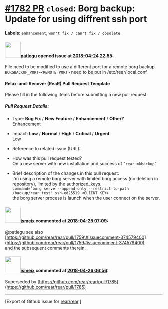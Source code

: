 [\#1782 PR](https://github.com/rear/rear/pull/1782) `closed`: Borg backup: Update for using diffrent ssh port
=============================================================================================================

**Labels**: `enhancement`, `won't fix / can't fix / obsolete`

#### <img src="https://avatars.githubusercontent.com/u/3754859?u=589fd4cb59162e0a3b1e920296625d650b384a99&v=4" width="50">[patlegu](https://github.com/patlegu) opened issue at [2018-04-24 22:55](https://github.com/rear/rear/pull/1782):

File need to be modified to use a different port for a remote borg
backup.  
`BORGBACKUP_PORT=<REMOTE PORT>` need to be put in /etc/rear/local.conf

#### Relax-and-Recover (ReaR) Pull Request Template

Please fill in the following items before submitting a new pull request:

##### Pull Request Details:

-   Type: **Bug Fix** / **New Feature** / **Enhancement** / **Other?**  
    Enhancement

-   Impact: **Low** / **Normal** / **High** / **Critical** /
    **Urgent**  
    Low

-   Reference to related issue (URL):

-   How was this pull request tested?  
    On a new server with new installation and success of
    "`rear mkbackup`"

-   Brief description of the changes in this pull request:  
    I'm using a remote borg server with limited borg access (no deletion
    in repository), limited by the authorized\_keys.  
    `command="borg serve --append-only --restrict-to-path /backup/rear_test" ssh-ed25519 <CLIENT KEY>`  
    the borg server process is launch when the user connect on the
    server.

#### <img src="https://avatars.githubusercontent.com/u/1788608?u=925fc54e2ce01551392622446ece427f51e2f0ce&v=4" width="50">[jsmeix](https://github.com/jsmeix) commented at [2018-04-25 07:09](https://github.com/rear/rear/pull/1782#issuecomment-384182994):

@patlegu see also  
[https://github.com/rear/rear/pull/1759\#issuecomment-374579400](https://github.com/rear/rear/pull/1759#issuecomment-374579400)  
and the subsequent comments therein.

#### <img src="https://avatars.githubusercontent.com/u/1788608?u=925fc54e2ce01551392622446ece427f51e2f0ce&v=4" width="50">[jsmeix](https://github.com/jsmeix) commented at [2018-04-26 06:56](https://github.com/rear/rear/pull/1782#issuecomment-384533681):

Superseded by
[https://github.com/rear/rear/pull/1785](https://github.com/rear/rear/pull/1785)

------------------------------------------------------------------------

\[Export of Github issue for
[rear/rear](https://github.com/rear/rear).\]
